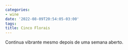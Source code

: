 ```yaml
---
categories:
- wine
date: '2022-08-09T20:54:05-03:00'
tags:
title: Cinco Florais
---
```


Continua vibrante mesmo depois de uma semana aberto.
